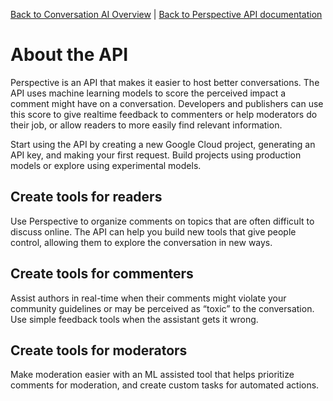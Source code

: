 [Back to Conversation AI Overview](https://conversationai.github.io/) | [Back to Perspective API documentation](https://github.com/conversationai/perspectiveapi/blob/master/README.md)

# About the API

Perspective is an API that makes it easier to host better conversations. The API uses machine learning models to score the perceived impact a comment might have on a conversation. Developers and publishers can use this score to give realtime feedback to commenters or help moderators do their job, or allow readers to more easily find relevant information.

Start using the API by creating a new Google Cloud project, generating an API key, and making your first request. Build projects using production models or explore using experimental models.

## Create tools for readers

Use Perspective to organize comments on topics that are often difficult to discuss online. The API can help you build new tools that give people control, allowing them to explore the conversation in new ways.

## Create tools for commenters

Assist authors in real-time when their comments might violate your community guidelines or may be perceived as “toxic” to the conversation. Use simple feedback tools when the assistant gets it wrong.

## Create tools for moderators

Make moderation easier with an ML assisted tool that helps prioritize comments for moderation, and create custom tasks for automated actions.

